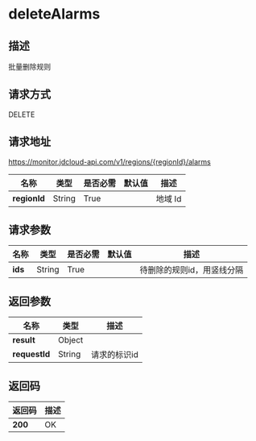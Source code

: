 # deleteAlarms


## 描述
批量删除规则

## 请求方式
DELETE

## 请求地址
https://monitor.jdcloud-api.com/v1/regions/{regionId}/alarms

|名称|类型|是否必需|默认值|描述|
|---|---|---|---|---|
|**regionId**|String|True| |地域 Id|

## 请求参数
|名称|类型|是否必需|默认值|描述|
|---|---|---|---|---|
|**ids**|String|True| |待删除的规则id，用竖线分隔|


## 返回参数
|名称|类型|描述|
|---|---|---|
|**result**|Object| |
|**requestId**|String|请求的标识id|


## 返回码
|返回码|描述|
|---|---|
|**200**|OK|
